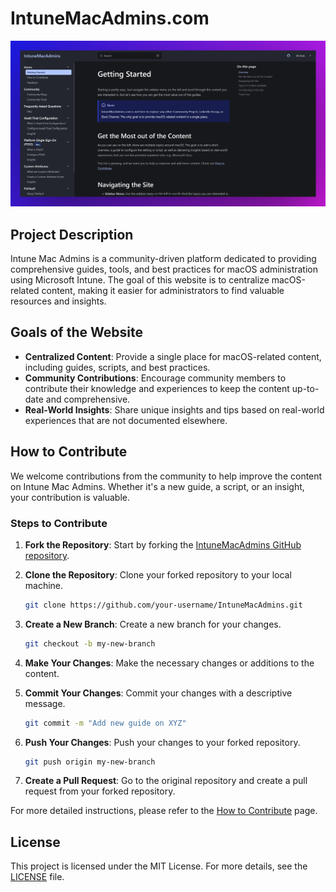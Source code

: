 # IntuneMacAdmins.com

![intunemacadmins_screenshot](public/intunemacadmins_screenshot.png)

## Project Description

Intune Mac Admins is a community-driven platform dedicated to providing comprehensive guides, tools, and best practices for macOS administration using Microsoft Intune. The goal of this website is to centralize macOS-related content, making it easier for administrators to find valuable resources and insights.

## Goals of the Website

- **Centralized Content**: Provide a single place for macOS-related content, including guides, scripts, and best practices.
- **Community Contributions**: Encourage community members to contribute their knowledge and experiences to keep the content up-to-date and comprehensive.
- **Real-World Insights**: Share unique insights and tips based on real-world experiences that are not documented elsewhere.

## How to Contribute

We welcome contributions from the community to help improve the content on Intune Mac Admins. Whether it's a new guide, a script, or an insight, your contribution is valuable.

### Steps to Contribute

1. **Fork the Repository**: Start by forking the [IntuneMacAdmins GitHub repository](https://github.com/ugurkocde/IntuneMacAdmins).
   
2. **Clone the Repository**: Clone your forked repository to your local machine.
    ```bash
    git clone https://github.com/your-username/IntuneMacAdmins.git
    ```

3. **Create a New Branch**: Create a new branch for your changes.
   
    ```bash
    git checkout -b my-new-branch
    ```

4. **Make Your Changes**: Make the necessary changes or additions to the content.
   
5. **Commit Your Changes**: Commit your changes with a descriptive message.
   
    ```bash
    git commit -m "Add new guide on XYZ"
    ```

6. **Push Your Changes**: Push your changes to your forked repository.
   
    ```bash
    git push origin my-new-branch
    ```

7. **Create a Pull Request**: Go to the original repository and create a pull request from your forked repository.

For more detailed instructions, please refer to the [How to Contribute](src/content/docs/Home/HowToContribute.mdx) page.

## License

This project is licensed under the MIT License. For more details, see the [LICENSE](LICENSE) file.
